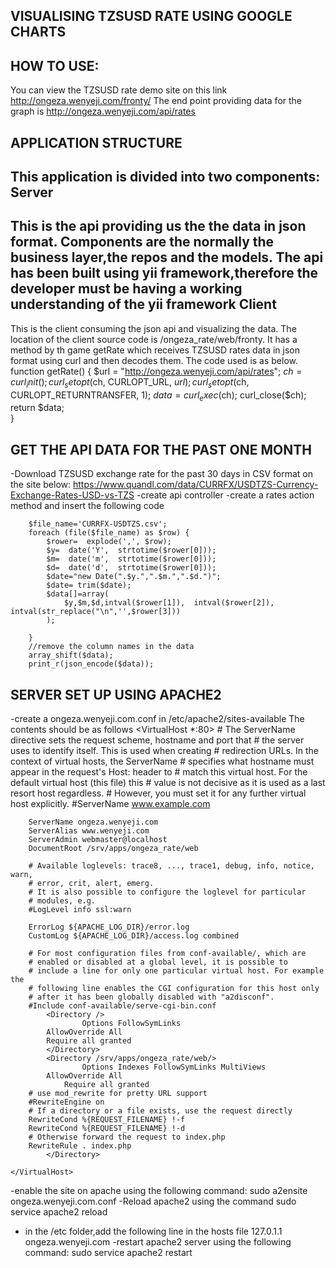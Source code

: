 
VISUALISING TZSUSD RATE  USING GOOGLE CHARTS
--------------------------------------------
HOW TO USE:
----------
You can view the TZSUSD rate demo site on this link http://ongeza.wenyeji.com/fronty/
The end point providing data for the graph is http://ongeza.wenyeji.com/api/rates

APPLICATION STRUCTURE
----------------------
This application is divided into two components:
Server 
-------
This is the api providing us the the data in json format.
Components are the normally the business layer,the repos and the models.
The api has been built using yii framework,therefore the developer must be having a working understanding 	of  the yii framework
Client
--------
This is the client consuming the json api and visualizing the data.
The location of the client source code is /ongeza_rate/web/fronty.
It has a method by th game getRate which receives TZSUSD rates data in json format using curl and then 			decodes them.
The code used is as below.
				function getRate()
				{
				$url = "http://ongeza.wenyeji.com/api/rates";
				$ch = curl_init();
				curl_setopt($ch, CURLOPT_URL, $url);
				curl_setopt($ch, CURLOPT_RETURNTRANSFER, 1);
				$data = curl_exec($ch);
				curl_close($ch);
				return $data;    
				}

GET THE API DATA FOR THE PAST ONE MONTH
----------------------------------------

-Download TZSUSD exchange rate for the past 30 days in CSV format on the site below:
https://www.quandl.com/data/CURRFX/USDTZS-Currency-Exchange-Rates-USD-vs-TZS
	-create api controller
	-create a rates action method and insert the following code
      
      
        $file_name='CURRFX-USDTZS.csv';
        foreach (file($file_name) as $row) {
            $rower=  explode(',', $row);
            $y=  date('Y',  strtotime($rower[0]));
            $m=  date('m',  strtotime($rower[0]));
            $d=  date('d',  strtotime($rower[0]));
            $date="new Date(".$y.",".$m.",".$d.")";
            $date= trim($date);
            $data[]=array(
                $y,$m,$d,intval($rower[1]),  intval($rower[2]),  intval(str_replace("\n",'',$rower[3]))
            );
            
        }
        //remove the column names in the data
        array_shift($data);
        print_r(json_encode($data));



SERVER SET UP USING  APACHE2
------------------------------
-create a ongeza.wenyeji.com.conf in /etc/apache2/sites-available
The contents should be as follows
	<VirtualHost *:80>
		# The ServerName directive sets the request scheme, hostname and port that
		# the server uses to identify itself. This is used when creating
		# redirection URLs. In the context of virtual hosts, the ServerName
		# specifies what hostname must appear in the request's Host: header to
		# match this virtual host. For the default virtual host (this file) this
		# value is not decisive as it is used as a last resort host regardless.
		# However, you must set it for any further virtual host explicitly.
		#ServerName www.example.com
	
		ServerName ongeza.wenyeji.com
		ServerAlias www.wenyeji.com
		ServerAdmin webmaster@localhost
		DocumentRoot /srv/apps/ongeza_rate/web
	
		# Available loglevels: trace8, ..., trace1, debug, info, notice, warn,
		# error, crit, alert, emerg.
		# It is also possible to configure the loglevel for particular
		# modules, e.g.
		#LogLevel info ssl:warn
	
		ErrorLog ${APACHE_LOG_DIR}/error.log
		CustomLog ${APACHE_LOG_DIR}/access.log combined
	
		# For most configuration files from conf-available/, which are
		# enabled or disabled at a global level, it is possible to
		# include a line for only one particular virtual host. For example the
		# following line enables the CGI configuration for this host only
		# after it has been globally disabled with "a2disconf".
		#Include conf-available/serve-cgi-bin.conf
	        <Directory />
	                Options FollowSymLinks
			AllowOverride All
			Require all granted
	        </Directory>
	        <Directory /srv/apps/ongeza_rate/web/>
	                Options Indexes FollowSymLinks MultiViews
			AllowOverride All
		        Require all granted
	    # use mod_rewrite for pretty URL support
	    #RewriteEngine on
	    # If a directory or a file exists, use the request directly
	    RewriteCond %{REQUEST_FILENAME} !-f
	    RewriteCond %{REQUEST_FILENAME} !-d
	    # Otherwise forward the request to index.php
	    RewriteRule . index.php
	        </Directory>
	
	</VirtualHost>


-enable the site on apache using the following command: sudo  a2ensite ongeza.wenyeji.com.conf 
-Reload apache2 using the command sudo  service apache2 reload
- in the /etc folder,add the following line in the hosts file
127.0.1.1       ongeza.wenyeji.com
-restart apache2 server using the following command:  sudo service apache2 restart

